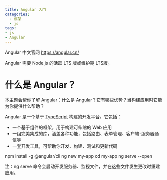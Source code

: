 ```yaml
---
title: Angular 入门
categories:
  - 框架
  - js
tags:
- js
- Angular
---
```


Angular 中文官网
<https://angular.cn/>

Angular 需要 Node.js 的活跃 LTS 版或维护期 LTS版。

# 什么是 Angular？[](https://angular.cn/guide/what-is-angular#what-is-angular "Link to this heading")

本主题会帮你了解 Angular：什么是 Angular？它有哪些优势？当构建应用时它能为你提供什么帮助？

Angular 是一个基于 [TypeScript](https://www.typescriptlang.org/) 构建的开发平台。它包括：

* 一个基于组件的框架，用于构建可伸缩的 Web 应用
* 一组完美集成的库，涵盖各种功能，包括路由、表单管理、客户端-服务器通信等
* 一套开发工具，可帮助你开发、构建、测试和更新代码

npm install -g @angular/cli
ng new my-app
cd my-app
ng serve --open

注：ng serve 命令会启动开发服务器、监视文件，并在这些文件发生更改时重建应用。
